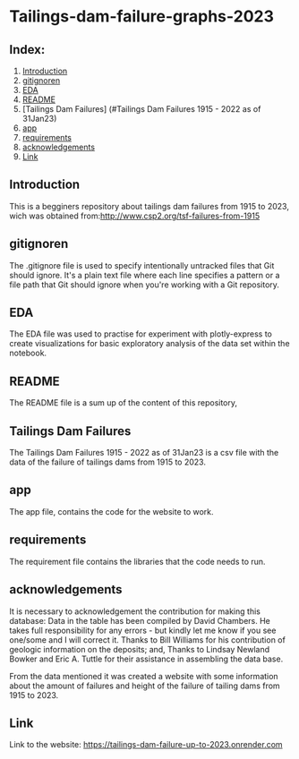 # Tailings-dam-failure-graphs-2023

## Index:
1. [Introduction](#introduction)
2. [gitignoren](#gitignore)
3. [EDA](#EDA)
4. [README](#README)
5. [Tailings Dam Failures] (#Tailings Dam Failures 1915 - 2022 as of 31Jan23)
6. [app](#app)
7. [requirements](#requirements)
8. [acknowledgements](#acknowledgements)
9. [Link](#Link)

## Introduction
This is a begginers repository about tailings dam failures from 1915 to 2023, wich was obtained from:http://www.csp2.org/tsf-failures-from-1915


## gitignoren
The .gitignore file is used to specify intentionally untracked files that Git should ignore. It's a plain text file where each line specifies a pattern or a file path that Git should ignore when you're working with a Git repository.

## EDA
The EDA file was used to practise for experiment with plotly-express to create visualizations for basic exploratory analysis of the data set within the notebook. 

## README
The README file is a sum up of the content of this repository,

## Tailings Dam Failures
The Tailings Dam Failures 1915 - 2022 as of 31Jan23 is a csv file with the data of the failure of tailings dams from 1915 to 2023.

## app
The app file, contains the code for the website to work.

## requirements
The requirement file contains the libraries that the code needs to run.

## acknowledgements
It is necessary to acknowledgement the contribution for making this database:
Data in the table has been compiled by David Chambers.  He takes full responsibility for any errors - but kindly let me know if you see one/some and I will correct it.
Thanks to Bill Williams for his contribution of geologic information on the deposits; and,
Thanks to Lindsay Newland Bowker and  Eric A. Tuttle  for their assistance in assembling the data base.

From the data mentioned it was created a website with some information about the amount of failures and height of the failure of tailing dams from 1915 to 2023.
    
## Link
Link to the website: https://tailings-dam-failure-up-to-2023.onrender.com
